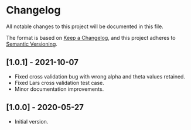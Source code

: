 # Changelog

All notable changes to this project will be documented in this file.

The format is based on [Keep a Changelog](https://keepachangelog.com/en/1.0.0/),
and this project adheres to [Semantic Versioning](https://semver.org/spec/v2.0.0.html).

## [1.0.1] - 2021-10-07
- Fixed cross validation bug with wrong alpha and theta values retained.
- Fixed Lars cross validation test case.
- Minor documentation improvements.

## [1.0.0] - 2020-05-27
- Initial version.
